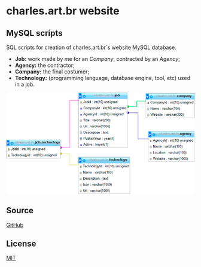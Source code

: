 # charles.art.br website
## MySQL scripts 

SQL scripts for creation of charles.art.br´s website MySQL database.

* **Job:** work made by me for an *Company*, contracted by an *Agency*;
* **Agency:** the contractor;
* **Company:** the final costumer;
* **Technology:** (programming language, database engine, tool, etc) used in a job.


![database diagram](https://raw.githubusercontent.com/charlesartbr/charles.art.br-mysql/master/diagram.png)

## Source

[GitHub](https://github.com/charlesartbr/charles.art.br-mysql)

## License

[MIT](https://github.com/charlesartbr/charles.art.br-mysql/blob/master/LICENSE)
